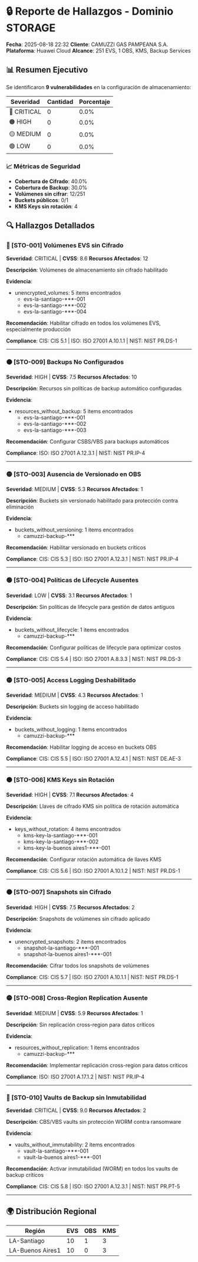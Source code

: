 # 🔒 Reporte de Hallazgos - Dominio STORAGE

**Fecha**: 2025-08-18 22:32
**Cliente**: CAMUZZI GAS PAMPEANA S.A.
**Plataforma**: Huawei Cloud
**Alcance**: 251 EVS, 1 OBS, KMS, Backup Services

## 📊 Resumen Ejecutivo

Se identificaron **9 vulnerabilidades** en la configuración de almacenamiento:

| Severidad | Cantidad | Porcentaje |
|-----------|----------|------------|
| 🔴 CRITICAL | 0 | 0.0% |
| 🟠 HIGH | 0 | 0.0% |
| 🟡 MEDIUM | 0 | 0.0% |
| 🟢 LOW | 0 | 0.0% |

### 📈 Métricas de Seguridad

- **Cobertura de Cifrado**: 40.0%
- **Cobertura de Backup**: 30.0%
- **Volúmenes sin cifrar**: 12/251
- **Buckets públicos**: 0/1
- **KMS Keys sin rotación**: 4

## 🔍 Hallazgos Detallados

### 🔴 [STO-001] Volúmenes EVS sin Cifrado

**Severidad**: CRITICAL | **CVSS**: 8.6
**Recursos Afectados**: 12

**Descripción**:
Volúmenes de almacenamiento sin cifrado habilitado

**Evidencia**:
- unencrypted_volumes: 5 items encontrados
  - evs-la-santiago-***-001
  - evs-la-santiago-***-002
  - evs-la-santiago-***-004

**Recomendación**:
Habilitar cifrado en todos los volúmenes EVS, especialmente producción

**Compliance**: CIS: CIS 5.1 | ISO: ISO 27001 A.10.1.1 | NIST: NIST PR.DS-1

---

### 🟠 [STO-009] Backups No Configurados

**Severidad**: HIGH | **CVSS**: 7.5
**Recursos Afectados**: 10

**Descripción**:
Recursos sin políticas de backup automático configuradas

**Evidencia**:
- resources_without_backup: 5 items encontrados
  - evs-la-santiago-***-001
  - evs-la-santiago-***-002
  - evs-la-santiago-***-003

**Recomendación**:
Configurar CSBS/VBS para backups automáticos

**Compliance**: ISO: ISO 27001 A.12.3.1 | NIST: NIST PR.IP-4

---

### 🟡 [STO-003] Ausencia de Versionado en OBS

**Severidad**: MEDIUM | **CVSS**: 5.3
**Recursos Afectados**: 1

**Descripción**:
Buckets sin versionado habilitado para protección contra eliminación

**Evidencia**:
- buckets_without_versioning: 1 items encontrados
  - camuzzi-backup-***

**Recomendación**:
Habilitar versionado en buckets críticos

**Compliance**: CIS: CIS 5.3 | ISO: ISO 27001 A.12.3.1 | NIST: NIST PR.IP-4

---

### 🟢 [STO-004] Políticas de Lifecycle Ausentes

**Severidad**: LOW | **CVSS**: 3.1
**Recursos Afectados**: 1

**Descripción**:
Sin políticas de lifecycle para gestión de datos antiguos

**Evidencia**:
- buckets_without_lifecycle: 1 items encontrados
  - camuzzi-backup-***

**Recomendación**:
Configurar políticas de lifecycle para optimizar costos

**Compliance**: CIS: CIS 5.4 | ISO: ISO 27001 A.8.3.3 | NIST: NIST PR.DS-3

---

### 🟡 [STO-005] Access Logging Deshabilitado

**Severidad**: MEDIUM | **CVSS**: 4.3
**Recursos Afectados**: 1

**Descripción**:
Buckets sin logging de acceso habilitado

**Evidencia**:
- buckets_without_logging: 1 items encontrados
  - camuzzi-backup-***

**Recomendación**:
Habilitar logging de acceso en buckets OBS

**Compliance**: CIS: CIS 5.5 | ISO: ISO 27001 A.12.4.1 | NIST: NIST DE.AE-3

---

### 🟠 [STO-006] KMS Keys sin Rotación

**Severidad**: HIGH | **CVSS**: 7.1
**Recursos Afectados**: 4

**Descripción**:
Llaves de cifrado KMS sin política de rotación automática

**Evidencia**:
- keys_without_rotation: 4 items encontrados
  - kms-key-la-santiago-***-001
  - kms-key-la-santiago-***-002
  - kms-key-la-buenos aires1-***-001

**Recomendación**:
Configurar rotación automática de llaves KMS

**Compliance**: CIS: CIS 5.6 | ISO: ISO 27001 A.10.1.2 | NIST: NIST PR.DS-1

---

### 🟠 [STO-007] Snapshots sin Cifrado

**Severidad**: HIGH | **CVSS**: 7.5
**Recursos Afectados**: 2

**Descripción**:
Snapshots de volúmenes sin cifrado aplicado

**Evidencia**:
- unencrypted_snapshots: 2 items encontrados
  - snapshot-la-santiago-***-001
  - snapshot-la-buenos aires1-***-001

**Recomendación**:
Cifrar todos los snapshots de volúmenes

**Compliance**: CIS: CIS 5.7 | ISO: ISO 27001 A.10.1.1 | NIST: NIST PR.DS-1

---

### 🟡 [STO-008] Cross-Region Replication Ausente

**Severidad**: MEDIUM | **CVSS**: 5.9
**Recursos Afectados**: 1

**Descripción**:
Sin replicación cross-region para datos críticos

**Evidencia**:
- resources_without_replication: 1 items encontrados
  - camuzzi-backup-***

**Recomendación**:
Implementar replicación cross-region para datos críticos

**Compliance**: ISO: ISO 27001 A.17.1.2 | NIST: NIST PR.IP-4

---

### 🔴 [STO-010] Vaults de Backup sin Inmutabilidad

**Severidad**: CRITICAL | **CVSS**: 9.0
**Recursos Afectados**: 2

**Descripción**:
CBS/VBS vaults sin protección WORM contra ransomware

**Evidencia**:
- vaults_without_immutability: 2 items encontrados
  - vault-la-santiago-***-001
  - vault-la-buenos aires1-***-001

**Recomendación**:
Activar inmutabilidad (WORM) en todos los vaults de backup críticos

**Compliance**: CIS: CIS 5.8 | ISO: ISO 27001 A.12.3.1 | NIST: NIST PR.PT-5

---

## 🌍 Distribución Regional

| Región | EVS | OBS | KMS |
|--------|-----|-----|-----|
| LA-Santiago | 10 | 1 | 3 |
| LA-Buenos Aires1 | 10 | 0 | 3 |